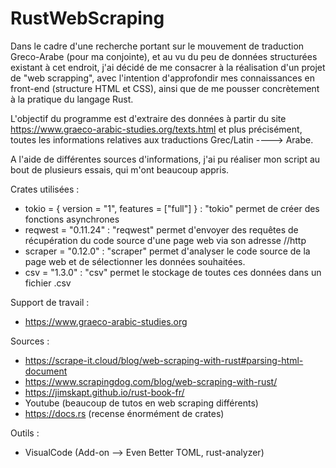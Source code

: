 # RustWebScraping
Dans le cadre d'une recherche portant sur le mouvement de traduction Greco-Arabe (pour ma conjointe),
et au vu du peu de données structurées existant à cet endroit,
j'ai décidé de me consacrer à la réalisation d'un projet de "web scrapping", 
avec l'intention d'approfondir mes connaissances en front-end (structure HTML et CSS), ainsi que de me pousser concrètement à la pratique du langage Rust.

L'objectif du programme est d'extraire des données à partir du site https://www.graeco-arabic-studies.org/texts.html et plus précisément,
toutes les informations relatives aux traductions Grec/Latin ----> Arabe.

A l'aide de différentes sources d'informations, j'ai pu réaliser mon script au bout de plusieurs essais,
qui m'ont beaucoup appris.

Crates utilisées : 
- tokio = { version = "1", features = ["full"] } : "tokio" permet de créer des fonctions asynchrones
- reqwest = "0.11.24" : "reqwest" permet d'envoyer des requêtes de récupération du code source d'une page web via son adresse //http
- scraper = "0.12.0" : "scraper" permet d'analyser le code source de la page web et de sélectionner les données souhaitées.
- csv = "1.3.0" : "csv" permet le stockage de toutes ces données dans un fichier .csv
 
Support de travail :
- https://www.graeco-arabic-studies.org

Sources :
- https://scrape-it.cloud/blog/web-scraping-with-rust#parsing-html-document
- https://www.scrapingdog.com/blog/web-scraping-with-rust/
- https://jimskapt.github.io/rust-book-fr/
- Youtube (beaucoup de tutos en web scraping différents)
- https://docs.rs (recense énormément de crates)

Outils :
- VisualCode (Add-on --> Even Better TOML, rust-analyzer)





